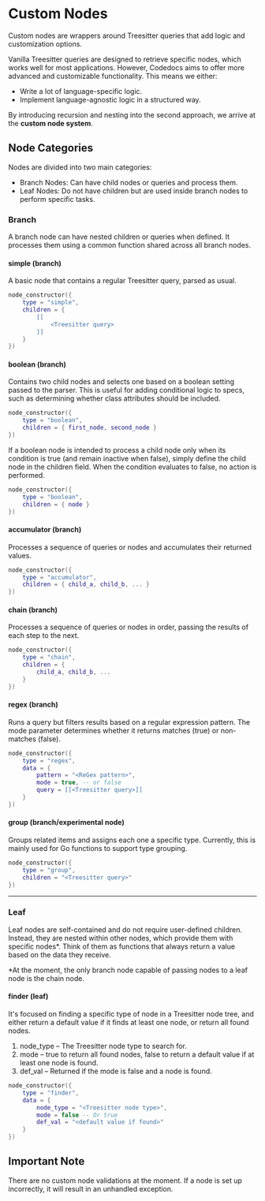 # Custom Nodes

Custom nodes are wrappers around Treesitter queries that add
logic and customization options.  

Vanilla Treesitter queries are designed to retrieve specific nodes,
which works well for most applications. However, Codedocs aims to offer
more advanced and customizable functionality. This means we either:  

- Write a lot of language-specific logic.
- Implement language-agnostic logic in a structured way.  

By introducing recursion and nesting into the second approach, we arrive
at the **custom node system**.

## Node Categories

Nodes are divided into two main categories:

- Branch Nodes: Can have child nodes or queries and process them.
- Leaf Nodes: Do not have children but are used inside branch nodes
to perform specific tasks.

### Branch

A branch node can have nested children or queries when defined.
It processes them using a common function shared across all branch
nodes.

#### **simple (branch)**

A basic node that contains a regular Treesitter query, parsed as usual.

```lua
node_constructor({
    type = "simple",
    children = {
        [[
            <Treesitter query>
        ]]
    }
})
```

#### **boolean (branch)**

Contains two child nodes and selects one based on a boolean setting passed
to the parser.
This is useful for adding conditional logic to specs, such as determining
whether class attributes should be included.

```lua
node_constructor({
    type = "boolean",
    children = { first_node, second_node }
})
```

If a boolean node is intended to process a child node only when its condition
is true (and remain inactive when false), simply define the child node in the
children field. When the condition evaluates to false, no action is performed.

```lua
node_constructor({
    type = "boolean",
    children = { node }
})
```

#### **accumulator (branch)**

Processes a sequence of queries or nodes and accumulates their returned
values.

```lua
node_constructor({
    type = "accumulator",
    children = { child_a, child_b, ... }
})
```

#### **chain (branch)**

Processes a sequence of queries or nodes in order, passing the results
of each step to the next.

```lua
node_constructor({
    type = "chain",
    children = {
        child_a, child_b, ...
    }
})
```

#### **regex (branch)**

Runs a query but filters results based on a regular expression pattern.
The mode parameter determines whether it returns matches (true) or
non-matches (false).

```lua
node_constructor({
    type = "regex",
    data = {
        pattern = "<ReGex pattern>",
        mode = true, -- or false
        query = [[<Treesitter query>]]
    }
})
```

#### **group** (branch/experimental node)

Groups related items and assigns each one a specific type.
Currently, this is mainly used for Go functions to support type grouping.

```lua
node_constructor({
    type = "group",
    children = "<Treesitter query>"
})
```

---

### Leaf

Leaf nodes are self-contained and do not require user-defined children.
Instead, they are nested within other nodes, which provide them with
specific nodes*. Think of them as functions that always return a value
based on the data they receive.

*At the moment, the only branch node capable of passing nodes to a leaf
node is the chain node.

#### **finder (leaf)**

It's focused on finding a specific type of node in a Treesitter node tree,
and either return a default value if it finds at least one node, or return
all found nodes.

1. node_type – The Treesitter node type to search for.
2. mode – true to return all found nodes, false to return a default value
    if at least one node is found.
3. def_val – Returned if the mode is false and a node is found.

```lua
node_constructor({
    type = "finder",
    data = {
        node_type = "<Treesitter node type>",
        mode = false -- Or true
        def_val = "<default value if found>"
    }
})
```

## Important Note

There are no custom node validations at the moment.
If a node is set up incorrectly, it will result in an unhandled exception.
